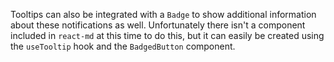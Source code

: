 Tooltips can also be integrated with a `Badge` to show additional information
about these notifications as well. Unfortunately there isn't a component
included in `react-md` at this time to do this, but it can easily be created
using the `useTooltip` hook and the `BadgedButton` component.

